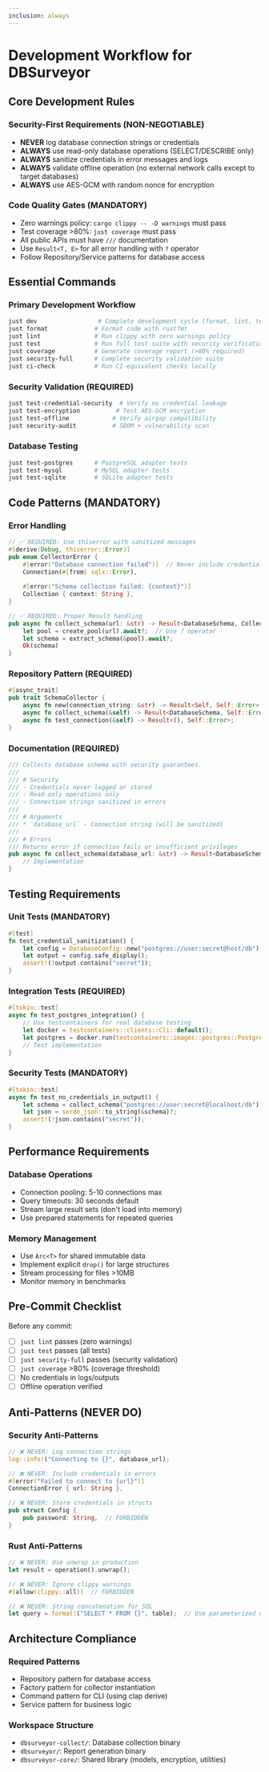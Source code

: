 ```yaml
---
inclusion: always
---
```


# Development Workflow for DBSurveyor

## Core Development Rules

### Security-First Requirements (NON-NEGOTIABLE)

- **NEVER** log database connection strings or credentials
- **ALWAYS** use read-only database operations (SELECT/DESCRIBE only)
- **ALWAYS** sanitize credentials in error messages and logs
- **ALWAYS** validate offline operation (no external network calls except to target databases)
- **ALWAYS** use AES-GCM with random nonce for encryption

### Code Quality Gates (MANDATORY)

- Zero warnings policy: `cargo clippy -- -D warnings` must pass
- Test coverage >80%: `just coverage` must pass
- All public APIs must have `///` documentation
- Use `Result<T, E>` for all error handling with `?` operator
- Follow Repository/Service patterns for database access

## Essential Commands

### Primary Development Workflow

```bash
just dev                 # Complete development cycle (format, lint, test, coverage)
just format             # Format code with rustfmt
just lint               # Run clippy with zero warnings policy
just test               # Run full test suite with security verification
just coverage           # Generate coverage report (>80% required)
just security-full      # Complete security validation suite
just ci-check           # Run CI-equivalent checks locally
```

### Security Validation (REQUIRED)

```bash
just test-credential-security  # Verify no credential leakage
just test-encryption          # Test AES-GCM encryption
just test-offline            # Verify airgap compatibility
just security-audit          # SBOM + vulnerability scan
```

### Database Testing

```bash
just test-postgres      # PostgreSQL adapter tests
just test-mysql         # MySQL adapter tests  
just test-sqlite        # SQLite adapter tests
```

## Code Patterns (MANDATORY)

### Error Handling

```rust
// ✅ REQUIRED: Use thiserror with sanitized messages
#[derive(Debug, thiserror::Error)]
pub enum CollectorError {
    #[error("Database connection failed")]  // Never include credentials
    Connection(#[from] sqlx::Error),
    
    #[error("Schema collection failed: {context}")]
    Collection { context: String },
}

// ✅ REQUIRED: Proper Result handling
pub async fn collect_schema(url: &str) -> Result<DatabaseSchema, CollectorError> {
    let pool = create_pool(url).await?;  // Use ? operator
    let schema = extract_schema(&pool).await?;
    Ok(schema)
}
```

### Repository Pattern (REQUIRED)

```rust
#[async_trait]
pub trait SchemaCollector {
    async fn new(connection_string: &str) -> Result<Self, Self::Error> where Self: Sized;
    async fn collect_schema(&self) -> Result<DatabaseSchema, Self::Error>;
    async fn test_connection(&self) -> Result<(), Self::Error>;
}
```

### Documentation (REQUIRED)

```rust
/// Collects database schema with security guarantees.
///
/// # Security
/// - Credentials never logged or stored
/// - Read-only operations only
/// - Connection strings sanitized in errors
///
/// # Arguments
/// * `database_url` - Connection string (will be sanitized)
///
/// # Errors
/// Returns error if connection fails or insufficient privileges
pub async fn collect_schema(database_url: &str) -> Result<DatabaseSchema> {
    // Implementation
}
```

## Testing Requirements

### Unit Tests (MANDATORY)

```rust
#[test]
fn test_credential_sanitization() {
    let config = DatabaseConfig::new("postgres://user:secret@host/db");
    let output = config.safe_display();
    assert!(!output.contains("secret"));
}
```

### Integration Tests (REQUIRED)

```rust
#[tokio::test]
async fn test_postgres_integration() {
    // Use testcontainers for real database testing
    let docker = testcontainers::clients::Cli::default();
    let postgres = docker.run(testcontainers::images::postgres::Postgres::default());
    // Test implementation
}
```

### Security Tests (MANDATORY)

```rust
#[tokio::test]
async fn test_no_credentials_in_output() {
    let schema = collect_schema("postgres://user:secret@localhost/db").await?;
    let json = serde_json::to_string(&schema)?;
    assert!(!json.contains("secret"));
}
```

## Performance Requirements

### Database Operations

- Connection pooling: 5-10 connections max
- Query timeouts: 30 seconds default
- Stream large result sets (don't load into memory)
- Use prepared statements for repeated queries

### Memory Management

- Use `Arc<T>` for shared immutable data
- Implement explicit `drop()` for large structures
- Stream processing for files >10MB
- Monitor memory in benchmarks

## Pre-Commit Checklist

Before any commit:

- [ ] `just lint` passes (zero warnings)
- [ ] `just test` passes (all tests)
- [ ] `just security-full` passes (security validation)
- [ ] `just coverage` >80% (coverage threshold)
- [ ] No credentials in logs/outputs
- [ ] Offline operation verified

## Anti-Patterns (NEVER DO)

### Security Anti-Patterns

```rust
// ❌ NEVER: Log connection strings
log::info!("Connecting to {}", database_url);

// ❌ NEVER: Include credentials in errors
#[error("Failed to connect to {url}")]
ConnectionError { url: String },

// ❌ NEVER: Store credentials in structs
pub struct Config {
    pub password: String,  // FORBIDDEN
}
```

### Rust Anti-Patterns

```rust
// ❌ NEVER: Use unwrap in production
let result = operation().unwrap();

// ❌ NEVER: Ignore clippy warnings
#[allow(clippy::all)]  // FORBIDDEN

// ❌ NEVER: String concatenation for SQL
let query = format!("SELECT * FROM {}", table);  // Use parameterized queries
```

## Architecture Compliance

### Required Patterns

- Repository pattern for database access
- Factory pattern for collector instantiation
- Command pattern for CLI (using clap derive)
- Service pattern for business logic

### Workspace Structure

- `dbsurveyor-collect/`: Database collection binary
- `dbsurveyor/`: Report generation binary
- `dbsurveyor-core/`: Shared library (models, encryption, utilities)
